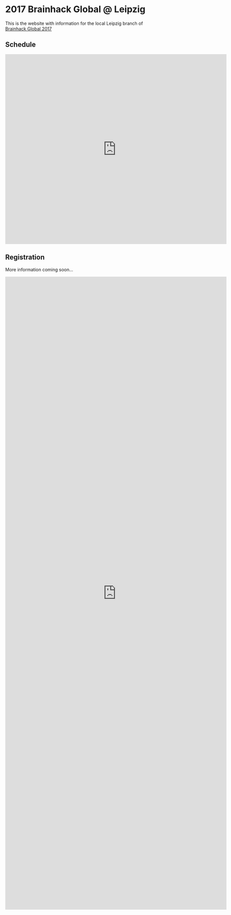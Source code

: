 # 2017 Brainhack Global @ Leipzig

This is the website with information for the local Leipzig branch of [Brainhack Global 2017](http://events.brainhack.org/global2017/)

## Schedule

<iframe src="https://calendar.google.com/calendar/embed?title=Brainhack%20Global%20%E2%80%93%20Leipzig&amp;showTitle=0&amp;showDate=0&amp;showCalendars=0&amp;height=600&amp;wkst=1&amp;bgcolor=%23FFFFFF&amp;src=mrmbtj7du1579lulhotg5d0ovc%40group.calendar.google.com&amp;color=%231B887A&amp;ctz=Europe%2FBerlin" style="border-width:0" width="700" height="600" frameborder="0" scrolling="no"></iframe>

## Registration

More information coming soon...

<iframe src="https://docs.google.com/forms/d/e/1FAIpQLSfVSRwNlrdezTa-P917TpXpoDzHPKpmDTpTwiRXECwxWCOxrg/viewform?embedded=true" width="700" height="2000" frameborder="0" marginheight="0" marginwidth="0">Loading...</iframe>
